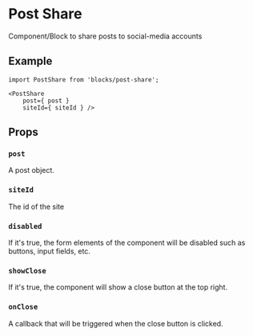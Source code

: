 # Post Share

Component/Block to share posts to social-media accounts

## Example

```es6
import PostShare from 'blocks/post-share';

<PostShare
	post={ post }
	siteId={ siteId } />
```

## Props

### `post`

A post object.

### `siteId`

The id of the site

### `disabled`

If it's true, the form elements of the component will be disabled such as buttons, input fields, etc.

### `showClose`

If it's true, the component will show a close button at the top right.

### `onClose`

A callback that will be triggered when the close button is clicked.
